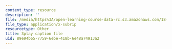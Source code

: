 ```yaml
---
content_type: resource
description: ''
file: /media/https%3A/open-learning-course-data-rc.s3.amazonaws.com/18-s096-topics-in-mathematics-with-applications-in-finance-fall-2013/89e94b6577596ebe418b6e48a74913a2_aga-Tak3c3M.srt
file_type: application/x-subrip
resourcetype: Other
title: 3play caption file
uid: 89e94b65-7759-6ebe-418b-6e48a74913a2
---
```

